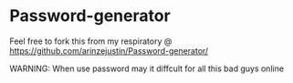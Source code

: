 # Password-generator

Feel free to fork this from my respiratory @ https://github.com/arinzejustin/Password-generator/

WARNING: When use password may it diffcult for all this bad guys online
